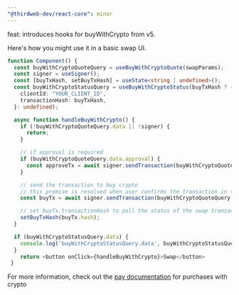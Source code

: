 ```yaml
---
"@thirdweb-dev/react-core": minor
---
```


feat: introduces hooks for buyWithCrypto from v5.

Here's how you might use it in a basic swap UI.

```ts
function Component() {
  const buyWithCryptoQuoteQuery = useBuyWithCryptoQuote(swapParams);
  const signer = useSigner();
  const [buyTxHash, setBuyTxHash] = useState<string | undefined>();
  const buyWithCryptoStatusQuery = useBuyWithCryptoStatus(buyTxHash ? {
    clientId: "YOUR_CLIENT_ID",
    transactionHash: buyTxHash,
  }: undefined);

  async function handleBuyWithCrypto() {
    if (!buyWithCryptoQuoteQuery.data || !signer) {
      return;
    }

    // if approval is required
    if (buyWithCryptoQuoteQuery.data.approval) {
      const approveTx = await signer.sendTransaction(buyWithCryptoQuoteQuery.data.approval);
    }

    // send the transaction to buy crypto
    // this promise is resolved when user confirms the transaction in the wallet and the transaction is sent to the blockchain
    const buyTx = await signer.sendTransaction(buyWithCryptoQuoteQuery.data.transactionRequest);

    // set buyTx.transactionHash to poll the status of the swap transaction
    setBuyTxHash(buyTx.hash);
  }

  if (buyWithCryptoStatusQuery.data) {
    console.log('buyWithCryptoStatusQuery.data', buyWithCryptoStatusQuery.data)
  }
    return <button onClick={handleBuyWithCrypto}>Swap</button>
 }
```

For more information, check out the [pay documentation](https://portal.thirdweb.com/connect/pay/buy-with-crypto) for purchases with crypto
